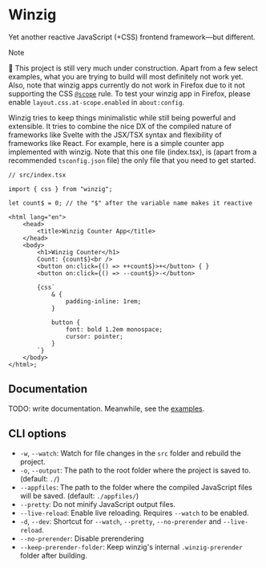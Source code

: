 
# Winzig

Yet another reactive JavaScript (+CSS) frontend framework—but different.

> [!NOTE]
> 🚧 This project is still very much under construction. Apart from a few select examples, what you are trying to build will most definitely not work yet. Also, note that winzig apps currently do not work in Firefox due to it not supporting the CSS [`@scope`](https://developer.mozilla.org/en-US/docs/Web/CSS/@scope) rule. To test your winzig app in Firefox, please enable `layout.css.at-scope.enabled` in `about:config`.

Winzig tries to keep things minimalistic while still being powerful and extensible. It tries to combine the nice DX of the compiled nature of frameworks like Svelte with the JSX/TSX syntax and flexibility of frameworks like React. For example, here is a simple counter app implemented with winzig. Note that this one file (index.tsx), is (apart from a recommended `tsconfig.json` file) the only file that you need to get started.

```tsx
// src/index.tsx

import { css } from "winzig";

let count$ = 0; // the "$" after the variable name makes it reactive

<html lang="en">
	<head>
		<title>Winzig Counter App</title>
	</head>
	<body>
		<h1>Winzig Counter</h1>
		Count: {count$}<br />
		<button on:click={() => ++count$}>+</button> { }
		<button on:click={() => --count$}>-</button>

		{css`
			& {
				padding-inline: 1rem;
			}

			button {
				font: bold 1.2em monospace;
				cursor: pointer;
			}
		`}
	</body>
</html>;
```

## Documentation

TODO: write documentation. Meanwhile, see the [examples](./examples/).

## CLI options
- `-w`, `--watch`: Watch for file changes in the `src` folder and rebuild the project.
- `-o`, `--output`: The path to the root folder where the project is saved to. (default: `./`)
- `--appfiles`: The path to the folder where the compiled JavaScript files will be saved. (default: `./appfiles/`)
- `--pretty`: Do not minify JavaScript output files.
- `--live-reload`: Enable live reloading. Requires `--watch` to be enabled.
- `-d`, `--dev`: Shortcut for `--watch`, `--pretty`, `--no-prerender` and `--live-reload`.
- `--no-prerender`: Disable prerendering
- `--keep-prerender-folder`: Keep winzig's internal `.winzig-prerender` folder after building.
